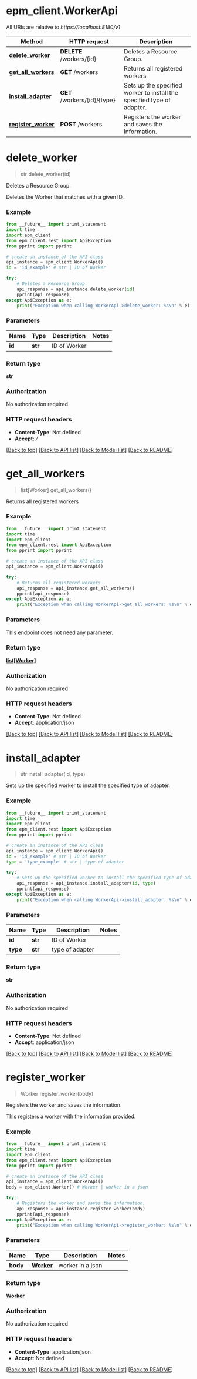 # epm_client.WorkerApi

All URIs are relative to *https://localhost:8180/v1*

Method | HTTP request | Description
------------- | ------------- | -------------
[**delete_worker**](WorkerApi.md#delete_worker) | **DELETE** /workers/{id} | Deletes a Resource Group.
[**get_all_workers**](WorkerApi.md#get_all_workers) | **GET** /workers | Returns all registered workers
[**install_adapter**](WorkerApi.md#install_adapter) | **GET** /workers/{id}/{type} | Sets up the specified worker to install the specified type of adapter.
[**register_worker**](WorkerApi.md#register_worker) | **POST** /workers | Registers the worker and saves the information.


# **delete_worker**
> str delete_worker(id)

Deletes a Resource Group.

Deletes the Worker that matches with a given ID.

### Example 
```python
from __future__ import print_statement
import time
import epm_client
from epm_client.rest import ApiException
from pprint import pprint

# create an instance of the API class
api_instance = epm_client.WorkerApi()
id = 'id_example' # str | ID of Worker

try: 
    # Deletes a Resource Group.
    api_response = api_instance.delete_worker(id)
    pprint(api_response)
except ApiException as e:
    print("Exception when calling WorkerApi->delete_worker: %s\n" % e)
```

### Parameters

Name | Type | Description  | Notes
------------- | ------------- | ------------- | -------------
 **id** | **str**| ID of Worker | 

### Return type

**str**

### Authorization

No authorization required

### HTTP request headers

 - **Content-Type**: Not defined
 - **Accept**: */*

[[Back to top]](#) [[Back to API list]](index.md#documentation-for-api-endpoints) [[Back to Model list]](index.md#documentation-for-models) [[Back to README]](../README.md)

# **get_all_workers**
> list[Worker] get_all_workers()

Returns all registered workers

### Example 
```python
from __future__ import print_statement
import time
import epm_client
from epm_client.rest import ApiException
from pprint import pprint

# create an instance of the API class
api_instance = epm_client.WorkerApi()

try: 
    # Returns all registered workers
    api_response = api_instance.get_all_workers()
    pprint(api_response)
except ApiException as e:
    print("Exception when calling WorkerApi->get_all_workers: %s\n" % e)
```

### Parameters
This endpoint does not need any parameter.

### Return type

[**list[Worker]**](Worker.md)

### Authorization

No authorization required

### HTTP request headers

 - **Content-Type**: Not defined
 - **Accept**: application/json

[[Back to top]](#) [[Back to API list]](index.md#documentation-for-api-endpoints) [[Back to Model list]](index.md#documentation-for-models) [[Back to README]](../README.md)

# **install_adapter**
> str install_adapter(id, type)

Sets up the specified worker to install the specified type of adapter.

### Example 
```python
from __future__ import print_statement
import time
import epm_client
from epm_client.rest import ApiException
from pprint import pprint

# create an instance of the API class
api_instance = epm_client.WorkerApi()
id = 'id_example' # str | ID of Worker
type = 'type_example' # str | type of adapter

try: 
    # Sets up the specified worker to install the specified type of adapter.
    api_response = api_instance.install_adapter(id, type)
    pprint(api_response)
except ApiException as e:
    print("Exception when calling WorkerApi->install_adapter: %s\n" % e)
```

### Parameters

Name | Type | Description  | Notes
------------- | ------------- | ------------- | -------------
 **id** | **str**| ID of Worker | 
 **type** | **str**| type of adapter | 

### Return type

**str**

### Authorization

No authorization required

### HTTP request headers

 - **Content-Type**: Not defined
 - **Accept**: application/json

[[Back to top]](#) [[Back to API list]](index.md#documentation-for-api-endpoints) [[Back to Model list]](index.md#documentation-for-models) [[Back to README]](../README.md)

# **register_worker**
> Worker register_worker(body)

Registers the worker and saves the information.

This registers a worker with the information provided.

### Example 
```python
from __future__ import print_statement
import time
import epm_client
from epm_client.rest import ApiException
from pprint import pprint

# create an instance of the API class
api_instance = epm_client.WorkerApi()
body = epm_client.Worker() # Worker | worker in a json

try: 
    # Registers the worker and saves the information.
    api_response = api_instance.register_worker(body)
    pprint(api_response)
except ApiException as e:
    print("Exception when calling WorkerApi->register_worker: %s\n" % e)
```

### Parameters

Name | Type | Description  | Notes
------------- | ------------- | ------------- | -------------
 **body** | [**Worker**](Worker.md)| worker in a json | 

### Return type

[**Worker**](Worker.md)

### Authorization

No authorization required

### HTTP request headers

 - **Content-Type**: application/json
 - **Accept**: Not defined

[[Back to top]](#) [[Back to API list]](index.md#documentation-for-api-endpoints) [[Back to Model list]](index.md#documentation-for-models) [[Back to README]](../README.md)

